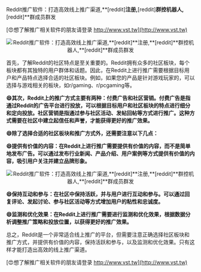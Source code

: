 Reddit推广软件：打造高效线上推广渠道,**[reddit]**注册,**[reddit]**群控机器人,**[reddit]**群成员群发

[😍想了解推广相关软件的朋友请登录 http://www.vst.tw](http://www.vst.tw)

 <center><img src="https://vst.tw/MP4/tuiguang/png/0.png" alt="Reddit推广软件：打造高效线上推广渠道,**[reddit]**注册,**[reddit]**群控机器人,**[reddit]**群成员群发"></center>

首先，了解Reddit的社区特点是至关重要的。Reddit拥有众多的社区板块，每个板块都有其独特的用户群体和话题。因此，在Reddit上进行推广需要根据目标用户和产品特点选择合适的社区板块。例如，如果您的产品是针对游戏玩家的，可以选择与游戏相关的板块，如r/gaming、r/pcgaming等。

**😄其次，Reddit上的推广方式主要有两种：付费广告和社区营销。付费广告是指通过Reddit的广告平台进行投放，可以根据目标用户和社区板块的特点进行细分和定向投放。社区营销是指通过参与社区活动、发帖回帖等方式进行推广。这种方式需要在社区中建立起信任和声誉，才能获得更好的推广效果。**

**😄除了选择合适的社区板块和推广方式外，还需要注意以下几点：**

**😄提供有价值的内容：在Reddit上进行推广需要提供有价值的内容，而不是简单地发布广告。可以通过发布行业新闻、产品介绍、用户案例等方式提供有价值的内容，吸引用户关注并建立品牌形象。**

 <center><img src="https://vst.tw/MP4/tuiguang/png/0.png" alt="Reddit推广软件：打造高效线上推广渠道,**[reddit]**注册,**[reddit]**群控机器人,**[reddit]**群成员群发"></center>

**😄保持互动和参与：在社区中保持活跃，并与用户进行互动和参与。可以通过回复评论、发起讨论、参与社区活动等方式增加用户的粘性和忠诚度。**

**😄监测和优化效果：在Reddit上进行推广需要进行监测和优化效果，根据数据分析调整推广策略和投放位置，以获得更好的推广效果。**

总之，Reddit是一个非常适合线上推广的平台，但需要注意正确选择社区板块和推广方式，并提供有价值的内容，保持活跃和参与，以及监测和优化效果。只有这样才能打造出高效的线上推广渠道。

[😍想了解推广相关软件的朋友请登录 http://www.vst.tw](http://www.vst.tw)



